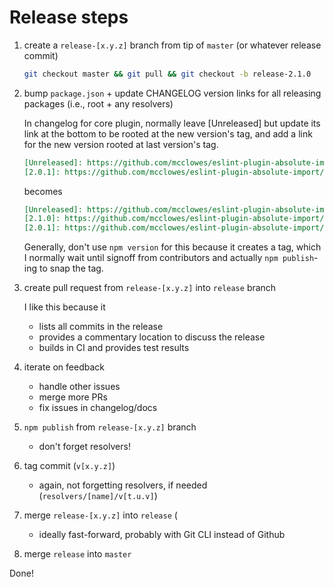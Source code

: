 # Release steps

1. create a `release-[x.y.z]` branch from tip of `master` (or whatever release commit)

   ```bash
   git checkout master && git pull && git checkout -b release-2.1.0
   ```

2. bump `package.json` + update CHANGELOG version links for all releasing packages (i.e., root + any resolvers)

   In changelog for core plugin, normally leave [Unreleased] but update its link at the bottom
   to be rooted at the new version's tag, and add a link for the new version rooted
   at last version's tag.

   ```markdown
   [Unreleased]: https://github.com/mcclowes/eslint-plugin-absolute-import/compare/v2.0.1...HEAD
   [2.0.1]: https://github.com/mcclowes/eslint-plugin-absolute-import/compare/v2.0.0...v2.0.1
   ```

   becomes

   ```markdown
   [Unreleased]: https://github.com/mcclowes/eslint-plugin-absolute-import/compare/v2.1.0...HEAD
   [2.1.0]: https://github.com/mcclowes/eslint-plugin-absolute-import/compare/v2.0.1...v2.1.0
   [2.0.1]: https://github.com/mcclowes/eslint-plugin-absolute-import/compare/v2.0.0...v2.0.1
   ```

   Generally, don't use `npm version` for this because it creates a tag, which I normally
   wait until signoff from contributors and actually `npm publish`-ing to snap the tag.

3. create pull request from `release-[x.y.z]` into `release` branch

   I like this because it
   - lists all commits in the release
   - provides a commentary location to discuss the release
   - builds in CI and provides test results

4. iterate on feedback
   - handle other issues
   - merge more PRs
   - fix issues in changelog/docs

5. `npm publish` from `release-[x.y.z]` branch
   - don't forget resolvers!

6. tag commit (`v[x.y.z]`)
   - again, not forgetting resolvers, if needed (`resolvers/[name]/v[t.u.v]`)

7. merge `release-[x.y.z]` into `release` (
   - ideally fast-forward, probably with Git CLI instead of Github

8. merge `release` into `master`

Done!
